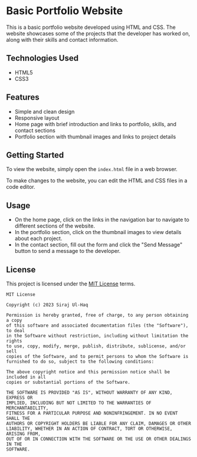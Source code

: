 # Basic Portfolio Website

This is a basic portfolio website developed using HTML and CSS. The website showcases some of the projects that the developer has worked on, along with their skills and contact information.

## Technologies Used

- HTML5
- CSS3

## Features

- Simple and clean design
- Responsive layout
- Home page with brief introduction and links to portfolio, skills, and contact sections
- Portfolio section with thumbnail images and links to project details

## Getting Started

To view the website, simply open the `index.html` file in a web browser.

To make changes to the website, you can edit the HTML and CSS files in a code editor.

## Usage

- On the home page, click on the links in the navigation bar to navigate to different sections of the website.
- In the portfolio section, click on the thumbnail images to view details about each project.
- In the contact section, fill out the form and click the "Send Message" button to send a message to the developer.

## License

This project is licensed under the [MIT License](https://github.com/gouravkhunger/portfolio/blob/jekyll/LICENSE) terms.

```
MIT License

Copyright (c) 2023 Siraj Ul-Haq

Permission is hereby granted, free of charge, to any person obtaining a copy
of this software and associated documentation files (the "Software"), to deal
in the Software without restriction, including without limitation the rights
to use, copy, modify, merge, publish, distribute, sublicense, and/or sell
copies of the Software, and to permit persons to whom the Software is
furnished to do so, subject to the following conditions:

The above copyright notice and this permission notice shall be included in all
copies or substantial portions of the Software.

THE SOFTWARE IS PROVIDED "AS IS", WITHOUT WARRANTY OF ANY KIND, EXPRESS OR
IMPLIED, INCLUDING BUT NOT LIMITED TO THE WARRANTIES OF MERCHANTABILITY,
FITNESS FOR A PARTICULAR PURPOSE AND NONINFRINGEMENT. IN NO EVENT SHALL THE
AUTHORS OR COPYRIGHT HOLDERS BE LIABLE FOR ANY CLAIM, DAMAGES OR OTHER
LIABILITY, WHETHER IN AN ACTION OF CONTRACT, TORT OR OTHERWISE, ARISING FROM,
OUT OF OR IN CONNECTION WITH THE SOFTWARE OR THE USE OR OTHER DEALINGS IN THE
SOFTWARE.
```

